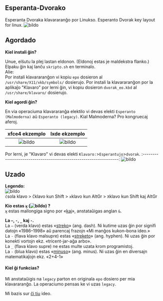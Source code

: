 ## Esperanta-Dvorako
Esperanta Dvoraka klavararanĝo por Linukso. Esperanto Dvorak key layout for linux.
![bildo](https://user-images.githubusercontent.com/53099243/124826683-64308080-df75-11eb-98c0-c11ad75d06aa.png "Tiel ĝi aperas")

## Agordado
**Kiel instali ĝin?**

Unue, elŝutu la plej lastan eldonon. (Eldonoj estas je maldekstra flanko.) Elpaku ĝin kaj lanĉu `skripto.sh` en terminalo.\
Alie:\
Por instali klavararanĝon vi kopiu `epo` dosieron al `/usr/share/X11/xkb/symbols/` dosierujo. Por instali la klavararanĝon por la aplikaĵo "Klavaro" por lerni ĝin, vi kopiu dosieron `dvorak_eo.kbd` al `/usr/share/klavaro/` dosierujo.

**Kiel agordi ĝin?**

En via operaciuma klavararanĝa elektilo vi devas elekti `Esperanto (Malmoderna)` aŭ `Esperanto (legacy)`. Kial Malmoderna? Pro kongruecaj aferoj.

xfce4 ekzemplo | lxde ekzemplo
:-------------:|:-------------:
![bildo](https://user-images.githubusercontent.com/53099243/124801286-f83f1f80-df56-11eb-8c84-7d9548e67d8f.png)|![bildo](https://user-images.githubusercontent.com/53099243/124801547-3fc5ab80-df57-11eb-8b09-f6d35a647fa0.png)

Por lerni, je "Klavaro" vi devas elekti `Klavaro:`>`Esperantujo`>`dvorak`.
:------------------------------------------------------------------:
![bildo](https://user-images.githubusercontent.com/53099243/124801973-c1b5d480-df57-11eb-9ed3-31ebed7af860.png)

## Uzado

**Legendo:**\
![bildo](https://user-images.githubusercontent.com/53099243/124806431-fa0be180-df5c-11eb-95f6-d5d63549f106.png)\
`ĉ`sola klavo > `Ĉ`klavo kun Shift > `x`klavo kun AltGr > `X`klavo kun Shift kaj AltGr

**Kio estas `ϗ` (![bildo](https://i.ibb.co/hF0D3BY/Hnet-com-image.png "Kaj signo")) ?**\
`ϗ` estas mallongiga signo por «[kaj](https://eo.wikipedia.org/wiki/%CF%97)», anstataŭigas anglan `&`.

**La `–`, `‐`, `_` kaj `-`.**\
La `–` (verda klavo) estas «[streko](https://eo.wikipedia.org/wiki/Streko)» (ang. dash). Ni kutime uzas ĝin por signifi datojn «1986–1998» aŭ parencaj frazojn «Mi manĝos kukon–bona ideo.»\
La `-` (flava klavo malsupre) estas «[streketo](https://eo.wikipedia.org/wiki/Streketo)» (ang. hyphen). Ni uzas ĝin por konekti vortojn ekz. «tricent-jar-aĝa arbo».\
La `_` (flava klavo supre) ne estas multe uzata krom programistoj.\
La `-` (blua klavo) estas «[minuso](https://eo.wikipedia.org/wiki/Minuso)» (ang. minus). Ni uzas ĝin en diversajn matematikaĵojn ekz. «2+4-1»

#### Kiel ĝi funkcias?
Mi anstataŭigis na `legacy` parton en originala `epo` dosiero per mia klavararanĝo. La operaciumo pensas ke vi uzas `legacy`.

Mi bazis sur [ĉi tiu](https://lernu.net/en/forumo/temo/18360) ideo.
